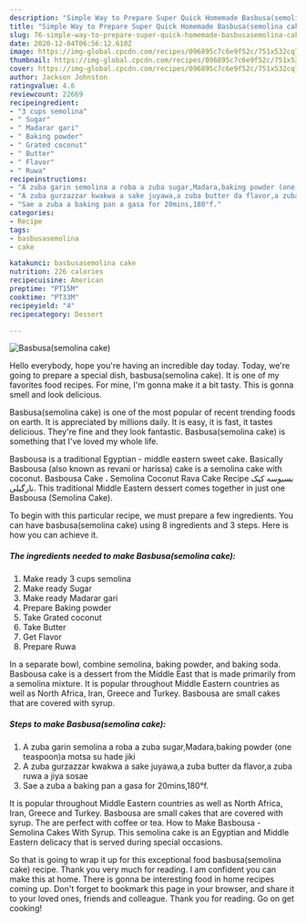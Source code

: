 ```yaml
---
description: "Simple Way to Prepare Super Quick Homemade Basbusa(semolina cake)"
title: "Simple Way to Prepare Super Quick Homemade Basbusa(semolina cake)"
slug: 76-simple-way-to-prepare-super-quick-homemade-basbusasemolina-cake
date: 2020-12-04T06:56:12.610Z
image: https://img-global.cpcdn.com/recipes/096895c7c6e9f52c/751x532cq70/basbusasemolina-cake-recipe-main-photo.jpg
thumbnail: https://img-global.cpcdn.com/recipes/096895c7c6e9f52c/751x532cq70/basbusasemolina-cake-recipe-main-photo.jpg
cover: https://img-global.cpcdn.com/recipes/096895c7c6e9f52c/751x532cq70/basbusasemolina-cake-recipe-main-photo.jpg
author: Jackson Johnston
ratingvalue: 4.6
reviewcount: 22669
recipeingredient:
- "3 cups semolina"
- " Sugar"
- " Madarar gari"
- " Baking powder"
- " Grated coconut"
- " Butter"
- " Flavor"
- " Ruwa"
recipeinstructions:
- "A zuba garin semolina a roba a zuba sugar,Madara,baking powder (one teaspoon)a motsa su hade jiki"
- "A zuba gurzazzar kwakwa a sake juyawa,a zuba butter da flavor,a zuba ruwa a jiya sosae"
- "Sae a zuba a baking pan a gasa for 20mins,180°f."
categories:
- Recipe
tags:
- basbusasemolina
- cake

katakunci: basbusasemolina cake 
nutrition: 226 calories
recipecuisine: American
preptime: "PT15M"
cooktime: "PT33M"
recipeyield: "4"
recipecategory: Dessert

---
```



![Basbusa(semolina cake)](https://img-global.cpcdn.com/recipes/096895c7c6e9f52c/751x532cq70/basbusasemolina-cake-recipe-main-photo.jpg)

Hello everybody, hope you're having an incredible day today. Today, we're going to prepare a special dish, basbusa(semolina cake). It is one of my favorites food recipes. For mine, I'm gonna make it a bit tasty. This is gonna smell and look delicious.

Basbusa(semolina cake) is one of the most popular of recent trending foods on earth. It is appreciated by millions daily. It is easy, it is fast, it tastes delicious. They're fine and they look fantastic. Basbusa(semolina cake) is something that I've loved my whole life.

Basbousa is a traditional Egyptian - middle eastern sweet cake. Basically Basbousa (also known as revani or harissa) cake is a semolina cake with coconut. Basbousa Cake ، Semolina Coconut Rava Cake Recipe بسبوسه کیک نارگیلی. This traditional Middle Eastern dessert comes together in just one Basbousa (Semolina Cake).


To begin with this particular recipe, we must prepare a few ingredients. You can have basbusa(semolina cake) using 8 ingredients and 3 steps. Here is how you can achieve it.

<!--inarticleads1-->

##### The ingredients needed to make Basbusa(semolina cake):

1. Make ready 3 cups semolina
1. Make ready  Sugar
1. Make ready  Madarar gari
1. Prepare  Baking powder
1. Take  Grated coconut
1. Take  Butter
1. Get  Flavor
1. Prepare  Ruwa


In a separate bowl, combine semolina, baking powder, and baking soda. Basbousa cake is a dessert from the Middle East that is made primarily from a semolina mixture. It is popular throughout Middle Eastern countries as well as North Africa, Iran, Greece and Turkey. Basbousa are small cakes that are covered with syrup. 

<!--inarticleads2-->

##### Steps to make Basbusa(semolina cake):

1. A zuba garin semolina a roba a zuba sugar,Madara,baking powder (one teaspoon)a motsa su hade jiki
1. A zuba gurzazzar kwakwa a sake juyawa,a zuba butter da flavor,a zuba ruwa a jiya sosae
1. Sae a zuba a baking pan a gasa for 20mins,180°f.


It is popular throughout Middle Eastern countries as well as North Africa, Iran, Greece and Turkey. Basbousa are small cakes that are covered with syrup. The are perfect with coffee or tea. How to Make Basbousa - Semolina Cakes With Syrup. This semolina cake is an Egyptian and Middle Eastern delicacy that is served during special occasions. 

So that is going to wrap it up for this exceptional food basbusa(semolina cake) recipe. Thank you very much for reading. I am confident you can make this at home. There is gonna be interesting food in home recipes coming up. Don't forget to bookmark this page in your browser, and share it to your loved ones, friends and colleague. Thank you for reading. Go on get cooking!
